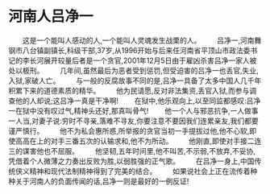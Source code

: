 # 河南人吕净一
　　这是一个能叫人感动的人,一个能叫人灵魂发生战栗的人。 
　　吕净一,河南舞钢市八台镇副镇长,科级干部,37岁,从1996开始与后来任河南省平顶山市政法委书记的李长河展开较量后者是一个贪官,2001年12月5日由于雇凶杀害吕净一家人被处以极刑。 
　　几年间,虽然最后为恶者受到惩罚,但受迫害的吕净一也丢官,失业,入狱,家破人亡。 
　　与一般的反腐故事不同的是,吕净一具备了太多中国人几千年积累下来的道德素质的精华。 
　　他为民请愿,反对非法集资,丢官入狱,而参与调查他的人却说;这吕净一真是干净啊! 
　　在狱中,他乐观向上,以至同监都感叹:吕净一在狱中没有叹过气,精神头还好,那真叫骨气! 
　　他一个人与邪恶抗争,一人做事一人当,对妻子说:穷时不寻亲,落难不寻友,你要注意不要因我们连累亲友,我们都要谨严慎行。 
　　他不为私会惠所惑,所举报的贪官当初一手提拔过他,他不心软,即使高高在上的对手三番五次的认输求和,他不为所动。 
　　他刚直,即使对手接二连三的谋害他也不屈服。 
　　他坚韧,五年时间里,他不叫苦,不示弱,不放弃,不妥协,凭借着个人微薄之力奏出反败为胜,以弱胜强的正气歌。 
　　在吕净一身上,中国传统侠义精神和现代法制精神得到了完美的结合。 
　　如果说社会上正在流传着种种关于河南人的负面传闻的话,吕净一则是最好的一例反证!
 